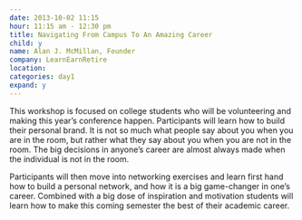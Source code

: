 ```yaml
---
date: 2013-10-02 11:15
hour: 11:15 am - 12:30 pm
title: Navigating From Campus To An Amazing Career
child: y
name: Alan J. McMillan, Founder 
company: LearnEarnRetire
location: 
categories: day1
expand: y
---
```


This workshop is focused on college students who will be volunteering and making this year’s conference happen.
Participants will learn how to build their personal brand. It is not so much what people say about you when you are in the room, but rather what they say about you when you are not in the room. The big decisions in anyone’s career are almost always made when the individual is not in the room. 

Participants will then move into networking exercises and learn first hand how to build a personal network, and how it is a big game-changer in one’s career. Combined with a big dose of inspiration and motivation students will learn how to make this coming semester the best of their academic career.

        
